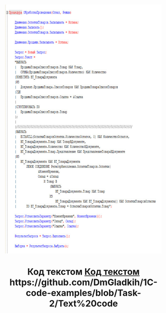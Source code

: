 <img src="https://github.com/DmGladkih/1C-code-examples/blob/Task-2/1.jpg" height="800"/>

<h1 align="center">Код текстом <a href="https://github.com/DmGladkih/1C-code-examples/blob/Task-2/Text%20code/" target="_blank">Код текстом</a> 
https://github.com/DmGladkih/1C-code-examples/blob/Task-2/Text%20code
